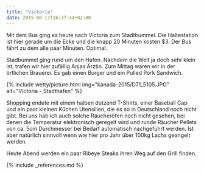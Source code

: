 ```yaml
---
title: "Victoria"
date: 2015-08-17T16:37:44+02:00
---
```

Mit dem Bus ging es heute nach Victoria zum Stadtbummel. Die Haltestation ist hier gerade um die Ecke und die knapp 20 Minuten kosten $3. Der Bus fährt zu dem alle paar Minuten. Optimal.

Stadbummel ging rund um den Hafen. Nachdem die Welt ja doch sehr klein ist, trafen wir hier zufällig Anjas Ärztin. Zum Mittag waren wir in der örtlichen Brauerei. Es gab einen Burger und ein Pulled Pork Sandwich. 

{% include wetty/picture.html img="kanada-2015/D71_5105.JPG" alt="Victoria - Stadthafen" %}

Shopping endete mit einem halben dutzend T-Shirts, einer Baseball Cap und ein paar kleinen Küchen Utensilien, die es so in Deutschland noch nicht gibt. Bei uns hab ich auch solche Räucheröfen noch nicht gesehen, bei denen die Temperatur elektronisch geregelt wird und runde Räucher Pellets von ca. 5cm Durchmesser bei Bedarf automatisch nachgeführt werden. Ist aber natürlich sinnvoll wenn wie hier pro Jahr über 100kg Lachs geangelt werden.

Heute Abend werden ein paar Ribeye Steaks ihren Weg auf den Grill finden. 

{% include _references.md %}